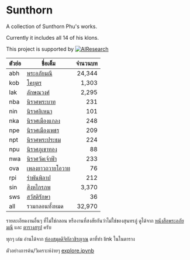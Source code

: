 # Sunthorn
A collection of Sunthorn Phu's works.

Currently it includes all 14 of his klons.

This project is supported by [![AIResearch](https://airesearch.in.th/assets/img/logo/airesearch-logo.svg)](https://airesearch.in.th/)

ตัวย่อ | ชื่อเต็ม |  จำนวนบท
-----|-------|--------:
abh  | [พระอภัยมณี](http://vajirayana.org/node/1654) | 24,344
kob  | [โคบุตร](http://vajirayana.org/node/737)    | 1,303
lak  | [ลักษณวงศ์](http://vajirayana.org/node/1802)  | 2,295
nba  | [นิราศพระบาท](http://vajirayana.org/node/1974) | 231
nin  | [นิราศอิเหนา](http://vajirayana.org/node/1979)  | 101
nka  | [นิราศเมืองแกลง](http://vajirayana.org/node/1973) | 248
npe  | [นิราศเมืองเพชร](http://vajirayana.org/node/1982) | 209
npt  | [นิราศพระประธม](http://vajirayana.org/node/1981) | 224
npu  | [นิราศภูเขาทอง](http://vajirayana.org/node/1975)  | 88
nwa  | [นิราศวัดเจ้าฟ้า](http://vajirayana.org/node/1864)  | 233
ova  | [เพลงยาวถวายโอวาท](http://vajirayana.org/node/4007)| 76
rpi  | [รำพันพิลาป](http://vajirayana.org/node/4003)   | 212
sin  | [สิงหไกรภพ](http://vajirayana.org/node/1823)   | 3,370
sws  | [สวัสดิรักษา](http://vajirayana.org/node/4006)   | 36
all  | รวมกลอนทั้งหมด | 32,970

รายละเอียดงานอื่นๆ ที่ไม่ใช่กลอน หรืองานที่สงสัยกันว่าไม่ใช่ของสุนทรภู่ ดูได้จาก 
[หนังสือพระอภัยมณี](https://vajirayana.org/node/1650) และ 
[ตารางสรุป](https://docs.google.com/spreadsheets/d/1H_rI28YrDefSjTPBZd-Q3w75LkGkswOg51w1MTExin8/edit?usp=sharing) ครับ

ทุกๆ เล่ม อ่านได้จาก [ห้องสมุดดิจิทัลวชิรญาณ](https://vajirayana.org/) ตาที่ทำ link ในในตาราง

ตัวอย่างการค้น/วิเคราะห์ง่ายๆ [explore.ipynb](https://colab.fan/korakot/sunthorn/explore.ipynb)
